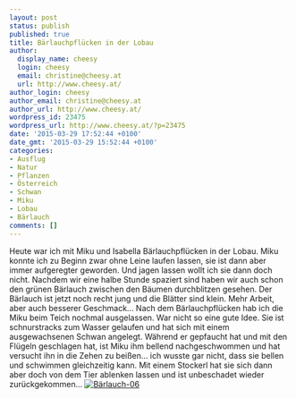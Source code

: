 ```yaml
---
layout: post
status: publish
published: true
title: Bärlauchpflücken in der Lobau
author:
  display_name: cheesy
  login: cheesy
  email: christine@cheesy.at
  url: http://www.cheesy.at/
author_login: cheesy
author_email: christine@cheesy.at
author_url: http://www.cheesy.at/
wordpress_id: 23475
wordpress_url: http://www.cheesy.at/?p=23475
date: '2015-03-29 17:52:44 +0100'
date_gmt: '2015-03-29 15:52:44 +0100'
categories:
- Ausflug
- Natur
- Pflanzen
- Österreich
- Schwan
- Miku
- Lobau
- Bärlauch
comments: []
---
```

Heute war ich mit Miku und Isabella Bärlauchpflücken in der Lobau. Miku konnte ich zu Beginn zwar ohne Leine laufen lassen, sie ist dann aber immer aufgeregter geworden. Und jagen lassen wollt ich sie dann doch nicht. Nachdem wir eine halbe Stunde spaziert sind haben wir auch schon den grünen Bärlauch zwischen den Bäumen durchblitzen gesehen. Der Bärlauch ist jetzt noch recht jung und die Blätter sind klein. Mehr Arbeit, aber auch besserer Geschmack...
Nach dem Bärlauchpflücken hab ich die Miku beim Teich nochmal ausgelassen. War nicht so eine gute Idee. Sie ist schnurstracks zum Wasser gelaufen und hat sich mit einem ausgewachsenen Schwan angelegt. Während er gepfaucht hat und mit den Flügeln geschlagen hat, ist Miku ihm bellend nachgeschwommen und hat versucht ihn in die Zehen zu beißen... ich wusste gar nicht, dass sie bellen und schwimmen gleichzeitig kann. Mit einem Stockerl hat sie sich dann aber doch von dem Tier ablenken lassen und ist unbeschadet wieder zurückgekommen...
[![Bärlauch-06](http://www.cheesy.at/wp-content/uploads/Bärlauch-06.jpg)](http://www.cheesy.at/fotos/ausfluege/2015-2/baerlauchpfluecken-in-der-lobau/)
